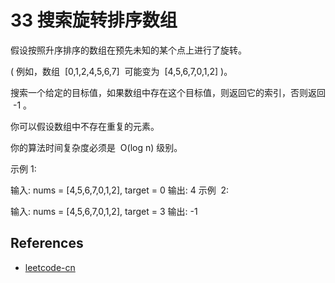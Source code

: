 # 33 搜索旋转排序数组

假设按照升序排序的数组在预先未知的某个点上进行了旋转。

( 例如，数组  [0,1,2,4,5,6,7]  可能变为  [4,5,6,7,0,1,2] )。

搜索一个给定的目标值，如果数组中存在这个目标值，则返回它的索引，否则返回  -1 。

你可以假设数组中不存在重复的元素。

你的算法时间复杂度必须是  O(log n) 级别。

示例 1:

输入: nums = [4,5,6,7,0,1,2], target = 0
输出: 4
示例  2:

输入: nums = [4,5,6,7,0,1,2], target = 3
输出: -1

## References

- [leetcode-cn](https://leetcode-cn.com/problems/search-in-rotated-sorted-array)
